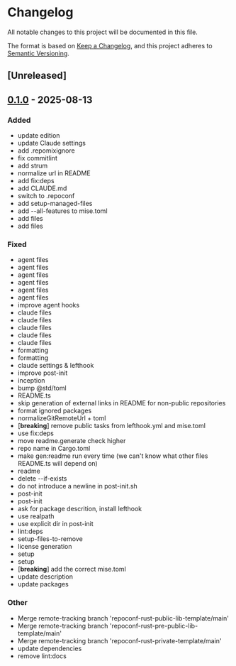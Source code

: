 # Changelog

All notable changes to this project will be documented in this file.

The format is based on [Keep a Changelog](https://keepachangelog.com/en/1.0.0/),
and this project adheres to [Semantic Versioning](https://semver.org/spec/v2.0.0.html).

## [Unreleased]

## [0.1.0](https://github.com/DenisGorbachev/treenode/releases/tag/v0.1.0) - 2025-08-13

### Added

- update edition
- update Claude settings
- add .repomixignore
- fix commitlint
- add strum
- normalize url in README
- add fix:deps
- add CLAUDE.md
- switch to .repoconf
- add setup-managed-files
- add --all-features to mise.toml
- add files
- add files

### Fixed

- agent files
- agent files
- agent files
- agent files
- agent files
- agent files
- improve agent hooks
- claude files
- claude files
- claude files
- claude files
- claude files
- formatting
- formatting
- claude settings & lefthook
- improve post-init
- inception
- bump @std/toml
- README.ts
- skip generation of external links in README for non-public repositories
- format ignored packages
- normalizeGitRemoteUrl + toml
- [**breaking**] remove public tasks from lefthook.yml and mise.toml
- use fix:deps
- move readme.generate check higher
- repo name in Cargo.toml
- make gen:readme run every time (we can't know what other files README.ts will depend on)
- readme
- delete --if-exists
- do not introduce a newline in post-init.sh
- post-init
- post-init
- ask for package descrition, install lefthook
- use realpath
- use explicit dir in post-init
- lint:deps
- setup-files-to-remove
- license generation
- setup
- setup
- [**breaking**] add the correct mise.toml
- update description
- update packages

### Other

- Merge remote-tracking branch 'repoconf-rust-public-lib-template/main'
- Merge remote-tracking branch 'repoconf-rust-pre-public-lib-template/main'
- Merge remote-tracking branch 'repoconf-rust-private-template/main'
- update dependencies
- remove lint:docs
